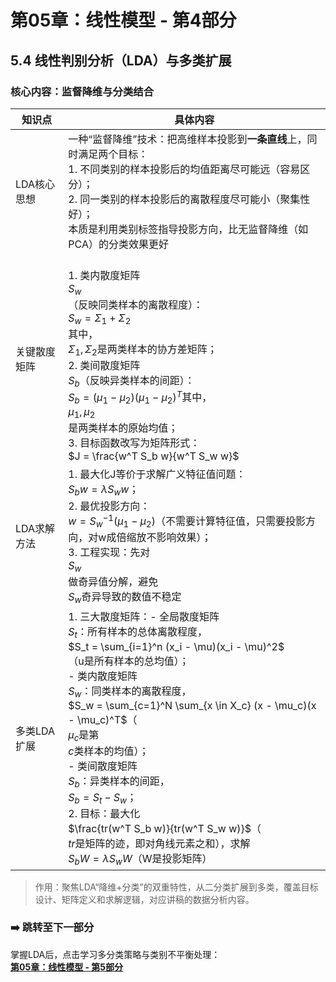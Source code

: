 # 第05章：线性模型 - 第4部分
## 5.4 线性判别分析（LDA）与多类扩展
### 核心内容：监督降维与分类结合  
| 知识点         | 具体内容                                                                                                                                                                                                | 
|----------------|------------------------------------------------------------------------------------------------------------------------------------------------------------------------------------------------------------------------------------------------|
| LDA核心思想    | 一种“监督降维”技术：把高维样本投影到**一条直线**上，同时满足两个目标：<br>1. 不同类别的样本投影后的均值距离尽可能远（容易区分）；<br>2. 同一类别的样本投影后的离散程度尽可能小（聚集性好）；<br>本质是利用类别标签指导投影方向，比无监督降维（如PCA）的分类效果更好 | 
| 关键散度矩阵   |<br> 1. 类内散度矩阵<br>$S_w$<br>（反映同类样本的离散程度）：<br>$S_w = \Sigma_1 + \Sigma_2$<br>其中，<br>$\Sigma_1, \Sigma_2$是两类样本的协方差矩阵；<br>2. 类间散度矩阵<br>$S_b$（反映异类样本的间距）：<br>$S_b = (\mu_1 - \mu_2)(\mu_1 - \mu_2)^T$其中，<br>$\mu_1, \mu_2$<br>是两类样本的原始均值；<br>3. 目标函数改写为矩阵形式：<br>$J = \frac{w^T S_b w}{w^T S_w w}$ <br> 
| LDA求解方法    | 1. 最大化J等价于求解广义特征值问题：<br>$S_b w = \lambda S_w w$；<br>2. 最优投影方向：<br>$w = S_w^{-1} (\mu_1 - \mu_2)$（不需要计算特征值，只需要投影方向，对w成倍缩放不影响效果）；<br>3. 工程实现：先对<br>$S_w$<br>做奇异值分解，避免<br>$S_w$奇异导致的数值不稳定 |
| 多类LDA扩展    | 1. 三大散度矩阵：- 全局散度矩阵<br>$S_t$：所有样本的总体离散程度，<br>$S_t = \sum_{i=1}^n (x_i - \mu)(x_i - \mu)^2$<br>（u是所有样本的总均值）；<br> - 类内散度矩阵<br>$S_w$：同类样本的离散程度，<br>$S_w = \sum_{c=1}^N \sum_{x \in X_c} (x - \mu_c)(x - \mu_c)^T$（<br>$\mu_c$是第<br>$c$类样本的均值）；<br> - 类间散度矩阵<br>$S_b$：异类样本的间距，<br>$S_b = S_t - S_w$；<br>2. 目标：最大化<br>$\frac{tr(w^T S_b w)}{tr(w^T S_w w)}$（<br>$tr$是矩阵的迹，即对角线元素之和），求解<br>$S_b W = \lambda S_w W$（W是投影矩阵） |
> 作用：聚焦LDA“降维+分类”的双重特性，从二分类扩展到多类，覆盖目标设计、矩阵定义和求解逻辑，对应讲稿的数据分析内容。  

### ➡️ 跳转至下一部分  
掌握LDA后，点击学习多分类策略与类别不平衡处理：  
**[第05章：线性模型 - 第5部分](chter04.md)**
